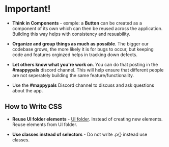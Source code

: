 # Important!

-   **Think in Components** - exmple: a **Button** can be created as a component of its own which can then be reused across the application. Building this way helps with consistency and resuability.

-   **Organize and group things as much as possible**. The bigger our codebase grows, the more likely it is for bugs to occur, but keeping code and features orginzed helps in tracking down defects.

-   **Let others know what you're work on**. You can do that posting in the **#mappypals** discord channel. This will help ensure that different people are not seperately building the same feature/functionality.

-   Use the **#mappypals** Discord channel to discuss and ask questions about the app.


## How to Write CSS
- **Reuse UI folder elements** - [UI folder](https://github.com/zero-to-mastery/mappypals/tree/dev/src/components/UI). Instead of creating new elements. Reuse elements from UI folder.

- **Use classes instead of selectors** - Do not write .p{} instead use classes. 

